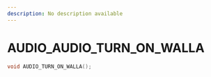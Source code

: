 ```yaml
---
description: No description available 
---
```


# AUDIO\_AUDIO_TURN_ON_WALLA

```cpp
void AUDIO_TURN_ON_WALLA();
```
